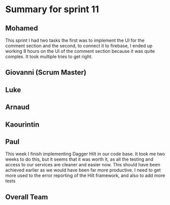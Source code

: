 # Summary for sprint 11


## Mohamed 
This sprint I had two tasks the first was to implement the UI for the comment section and the second, to connect it to firebase, I ended up working 8 hours on the UI of the comment section because it was quite complex. It took multiple tries to get right.  

## Giovanni (Scrum Master)


## Luke


## Arnaud


## Kaourintin


## Paul
This week I finish implementing Dagger Hilt in our code base. It took me two weeks to do this, but it seems that it was worth it, as all the testing and access to our services are cleaner and easier now. This should have been achieved earlier as we would have been far more productive.
I need to get more used to the error reporting of the Hilt framework, and also to add more tests

## Overall Team
